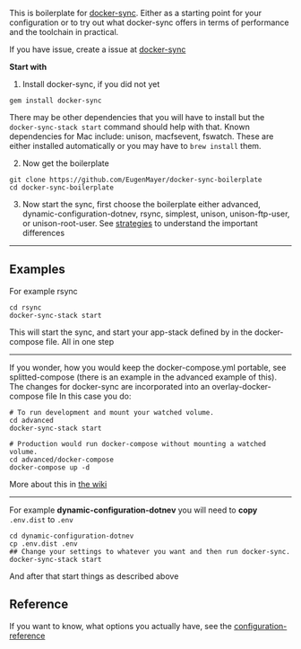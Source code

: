 This is boilerplate for [docker-sync](https://github.com/EugenMayer/docker_sync).
Either as a starting point for your configuration or to try out what docker-sync offers in terms of performance and the toolchain in practical.

If you have issue, create a issue at [docker-sync](https://github.com/EugenMayer/docker_sync)

**Start with**

 1) Install docker-sync, if you did not yet

```
gem install docker-sync
```

There may be other dependencies that you will have to install but the `docker-sync-stack start` command should help with that. Known dependencies for Mac include: unison, macfsevent, fswatch. These are either installed automatically or you may have to `brew install` them.

 2) Now get the boilerplate
```
git clone https://github.com/EugenMayer/docker-sync-boilerplate
cd docker-sync-boilerplate
```

 3) Now start the sync, first choose the boilerplate either advanced, dynamic-configuration-dotnev, rsync, simplest, unison, unison-ftp-user, or unison-root-user. See [strategies](https://github.com/EugenMayer/docker-sync/wiki/8.-Strategies) to understand the important differences

---

## Examples

For example rsync
```
cd rsync
docker-sync-stack start
```
This will start the sync, and start your app-stack defined by in the docker-compose file. All in one step

---

If you wonder, how you would keep the docker-compose.yml portable, see splitted-compose (there is an example in the advanced example of this). The changes for docker-sync are incorporated into an overlay-docker-compose file
In this case you do:

```
# To run development and mount your watched volume.
cd advanced
docker-sync-stack start

# Production would run docker-compose without mounting a watched volume.
cd advanced/docker-compose
docker-compose up -d
```

More about this in [the wiki](https://github.com/EugenMayer/docker-sync/wiki/Keep-you-docker-compose.yml-portable)

---

For example __dynamic-configuration-dotnev__ you will need to __copy__ `.env.dist` to `.env`

```
cd dynamic-configuration-dotnev
cp .env.dist .env
## Change your settings to whatever you want and then run docker-sync.
docker-sync-stack start
```

And after that start things as described above


## Reference

If you want to know, what options you actually have, see the [configuration-reference](https://github.com/EugenMayer/docker-sync/wiki/2.-Configuration#docker-syncyml)
